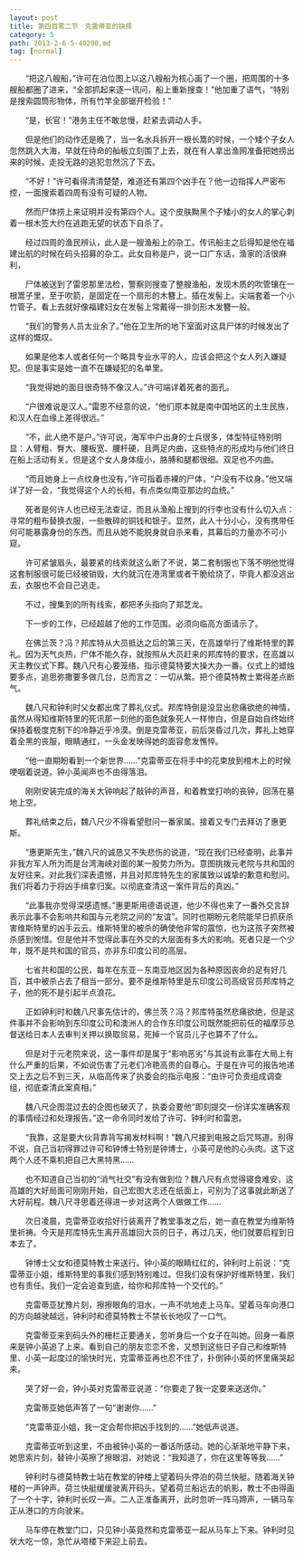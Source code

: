 ```yaml
---
layout: post
title: 第四百零二节　克雷蒂亚的抉择
category: 5
path: 2013-2-6-5-40200.md
tag: [normal]
---
```


　　“把这八艘船，”许可在泊位图上以这八艘船为核心画了一个圈，把周围的十多艘船都圈了进来，“全部抓起来逐一讯问，船上重新搜查！”他加重了语气，“特别是搜索圆筒形物体，所有竹竿全部锯开检验！”

　　“是，长官！”港务主任不敢怠慢，赶紧去调动人手。

　　但是他们的动作还是晚了，当一名水兵拆开一根长篙的时候，一个矮个子女人忽然跳入大海，早就在待命的舢板立刻围了上去，就在有人拿出渔网准备把她捞出来的时候，走投无路的逃犯忽然沉了下去。

　　“不好！”许可看得清清楚楚，难道还有第四个凶手在？他一边指挥人严密布控，一面搜索着四周有没有可疑的人物。

　　然而尸体捞上来证明并没有第四个人。这个皮肤黝黑个子矮小的女人的掌心刺着一根木签大约在逃跑无望的状态下自杀了。

　　经过四周的渔民辨认，此人是一艘渔船上的杂工。传讯船主之后得知是他在福建出航的时候在码头招募的杂工。此女自称是户，说一口广东话，渔家的活很麻利，

　　尸体被送到了雷恩那里法检，警察则搜查了整艘渔船，发现木质的吹管镶在一根篙子里，至于吹箭，是固定在一个扇形的木簪上。插在发髻上。尖端套着一个小竹管子。看上去就好像福建妇女在发髻上常戴得一排剑形木发簪一般。

　　“我们的警务人员太业余了。”他在卫生所的地下室面对这具尸体的时候发出了这样的慨叹。

　　如果是他本人或者任何一个略具专业水平的人，应该会把这个女人列入嫌疑犯。但是事实是她一直不在嫌疑犯的名单里。

　　“我觉得她的面目很奇特不像汉人。”许可端详着死者的面孔。

　　“户很难说是汉人。”雷恩不经意的说，“他们原本就是南中国地区的土生民族，和汉人在血缘上差得很远。”

　　“不，此人绝不是户。”许可说，海军中户出身的士兵很多，体型特征特别明显：人臂粗、臀大、腰板宽、腰杆硬，且两足内曲，这些特点的形成均与他们终日在船上活动有关。但是这个女人身体瘦小，胳膊和腿都很细。双足也不内曲。

　　“而且她身上一点纹身也没有，”许可指着赤裸的尸体，“户没有不纹身。”他又端详了好一会，“我觉得这个人的长相，有点类似南亚那边的血统。”

　　死者是何许人也已经无法查证，而且从渔船上搜到的行李也没有什么切入点：寻常的粗布替换衣服，一些散碎的铜钱和银子。显然，此人十分小心，没有携带任何可能暴露身份的东西。而且从她不能脱身就自杀来看，其幕后的力量亦不可小窥。

　　许可紧皱眉头，最要紧的线索就这么断了不说，第二套制服也下落不明他觉得这套制服很可能已经被销毁，大约就沉在港湾里或者干脆给烧了，毕竟人都没逃出去，衣服也不会自己逃走。

　　不过，搜集到的所有线索，都把矛头指向了郑芝龙。

　　下一步的工作，已经超越了他的工作范围。必须向临高方面请示了。

　　在佛兰茨？冯？邦库特从大员抵达之后的第三天，在高雄举行了维斯特里的葬礼。因为天气炎热，尸体不能久存，就按照从大员赶来的邦库特的要求，在高雄以天主教仪式下葬。魏八尺有心要笼络，指示德莫特要大操大办一番。仪式上的蜡烛要多点，追思弥撒要多做几台，总而言之：一切从繁。把个德莫特教士累得差点断气。

　　魏八尺和钟利时父女都出席了葬礼仪式。邦库特倒是没显出悲痛欲绝的神情，虽然从得知维斯特里的死讯那一刻他的面色就象死人一样惨白，但是自始自终始终保持着极度克制下的冷静近乎冷漠。倒是克雷蒂亚，前后哭昏过几次，葬礼上她穿着全黑的丧服，眼睛通红，一头金发映得她的面容愈发憔悴。

　　“他一直期盼看到一个新世界……”克雷蒂亚在将手中的花束放到棺木上的时候哽咽着说道。钟小英闻声也不由得落泪。

　　刚刚安装完成的海关大钟响起了敲钟的声音，和着教堂打响的丧钟，回荡在墓地上空。

　　葬礼结束之后，魏八尺少不得看望慰问一番家属。接着又专门去拜访了惠更斯。

　　“惠更斯先生，”魏八尺的诚恳又不失悲伤的说道，“现在我们已经查明，此事并非我方军人所为而是台湾海峡对面的某一股势力所为。意图挑拨元老院与共和国的友好往来。对此我们深表遗憾，并且对邦库特先生的家属致以诚挚的歉意和慰问。我们将着力于将凶手缉拿归案。以彻底查清这一案件背后的真凶。”

　　“此事我亦觉得深感遗憾。”惠更斯用德语说道，他少不得也来了一番外交言辞表示此事不会影响共和国与元老院之间的“友谊”。同时也期盼元老院能早日抓获杀害维斯特里的凶手云云。维斯特里的被杀的确使他非常的震惊，也为这孩子突然被杀感到惋惜。但是他并不觉得此事在外交的大层面有多大的影响。死者只是一个少年，既不是共和国的官员，亦非东印度公司的高层。

　　七省共和国的公民，每年在东亚－东南亚地区因为各种原因丧命的足有好几百，其中被杀占去了相当一部分。要不是维斯特里是东印度公司高级官员邦库特之子，他的死不是引起半点浪花。

　　正如钟利时和魏八尺事先估计的，佛兰茨？冯？邦库特虽然悲痛欲绝，但是这件事并不会影响到东印度公司和澳洲人的合作东印度公司既然能把前任的福摩莎总督送给日本人去审判关押以换取贸易，死掉一个官员儿子也算不了什么。

　　但是对于元老院来说，这一事件却是属于“影响恶劣”与其说有此事在大局上有什么严重的后果，不如说伤害了元老们冷艳高贵的自尊心。于是在许可的报告地递交上去之后不到三天，从临高传来了执委会的指示电报：“由许可负责组成调查组，彻底查清此案真相。”

　　魏八尺企图混过去的企图也破灭了，执委会要他“即刻提交一份详实准确客观的事情经过和处理报告。”这一命令同时发给了许可、钟利时和雷恩。

　　“我靠，这是要大伙背靠背写揭发材料啊！”魏八尺接到电报之后咒骂道。别得不说，自己当初得罪过许可和钟博士特别是钟博士，小英可是他的心头肉。这下这两个人还不乘机把自己大黑特黑……

　　也不知道自己当初的“消气社交”有没有做到位？魏八尺有点觉得寝食难安，这高雄的大好局面可刚刚开始，自己宏图大志还在纸面上，可别为了这事就此断送了大好前程。魏八尺寻思着还得进一步对这两个人做做工作……

　　次日凌晨，克雷蒂亚收拾好行装离开了教堂事发之后，她一直在教堂为维斯特里祈祷。今天是邦库特先生离开高雄回大员的日子，再过几天，他们就要启程到日本去了。

　　钟博士父女和德莫特教士来送行。钟小英的眼睛红红的，钟利时上前说：“克雷蒂亚小姐，维斯特里的事我们感到特别难过。但我们没有保护好维斯特里，我们也有责任。我们一定会追查到底，给你和邦库特一个交代的。”

　　克雷蒂亚犹豫片刻，擦擦眼角的泪水，一声不吭地走上马车。望着马车向港口的方向越驶越远，钟利时和德莫特教士不禁长长地叹了一口气。

　　克雷蒂亚来到码头外的栅栏正要通关，忽听身后一个女子在叫她。回身一看原来是钟小英追了上来。看到自己的朋友恋恋不舍，又想到这些日子自己和维斯特里、小英一起度过的愉快时光，克雷蒂亚再也忍不住了，扑倒钟小英的怀里痛哭起来。

　　哭了好一会，钟小英对克雷蒂亚说道：“你要走了我一定要来送送你。”

　　克雷蒂亚她低声答了一句“谢谢你……”

　　“克雷蒂亚小姐，我一定会帮你把凶手找到的……”她低声说道。

　　克雷蒂亚听到这里，不由被钟小英的一番话所感动。她的心渐渐地平静下来，她思索片刻，替钟小英擦了擦眼泪，对她说：“我知道了，你在这里等等我……”

　　钟利时与德莫特教士站在教堂的钟楼上望着码头停泊的荷兰快艇。随着海关钟楼的一声钟声。荷兰快艇缓缓驶离开码头。望着荷兰船远去的帆影，教士不由得画了一个十字，钟利时长叹一声。二人正准备离开，此时忽听一阵马蹄声，一辆马车正从港口的方向驶来。

　　马车停在教堂门口，只见钟小英竟然和克雷蒂亚一起从马车上下来。钟利时见状大吃一惊，急忙从塔楼下来迎上前去。